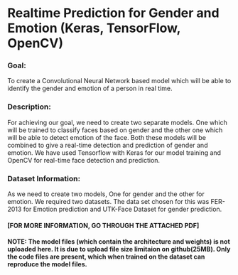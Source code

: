 # Realtime Prediction for Gender and Emotion (Keras, TensorFlow, OpenCV)
### Goal: 
To create a Convolutional Neural Network based model which will be able to identify the gender and emotion of a person in real time.

### Description: 
For achieving our goal, we need to create two separate models. One which will be trained to classify faces based on gender and the other one which will be able to detect emotion of the face. Both these models will be combined to give a real-time detection and prediction of gender and emotion. We have used Tensorflow with Keras for our model training and OpenCV for real-time face detection and prediction. 

### Dataset Information:
As we need to create two models, One for gender and the other for emotion. We required two datasets. The data set chosen for this was FER-2013 for Emotion prediction and UTK-Face Dataset for gender prediction.
  
#### [FOR MORE INFORMATION, GO THROUGH THE ATTACHED PDF]

#### NOTE: The model files (which contain the architecture and weights) is not uploaded here. It is due to upload file size limitaion on github(25MB). Only the code files are present, which when trained on the dataset can reproduce the model files.
